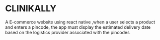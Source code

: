 # CLINIKALLY
A E-commerce website using react native ,when a user selects a product and enters a pincode, the app must display the estimated delivery date based on the logistics provider associated with the pincodes
